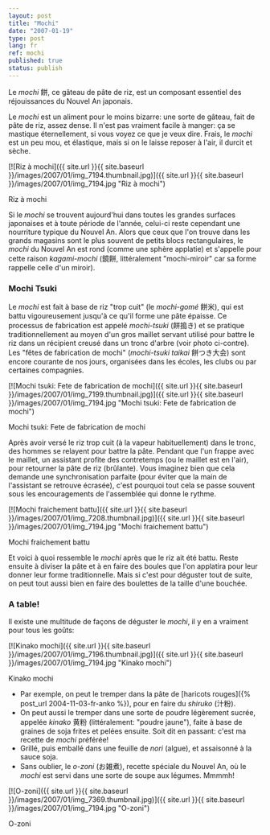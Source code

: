 ```yaml
---
layout: post
title: "Mochi"
date: "2007-01-19"
type: post
lang: fr
ref: mochi
published: true
status: publish
---
```




Le _mochi_ 餅, ce gâteau de pâte de riz, est un composant essentiel des réjouissances du Nouvel An japonais.

 

Le _mochi_ est un aliment pour le moins bizarre: une sorte de gâteau, fait de pâte de riz, assez dense. Il n'est pas vraiment facile à manger: ça se mastique éternellement, si vous voyez ce que je veux dire. Frais, le _mochi_ est un peu mou, et élastique, mais si on le laisse reposer à l'air, il durcit et sèche.

[![Riz à mochi]({{ site.url }}{{ site.baseurl }}/images/2007/01/img_7194.thumbnail.jpg)]({{ site.url }}{{ site.baseurl }}/images/2007/01/img_7194.jpg "Riz à mochi")

Riz à mochi

Si le _mochi_ se trouvent aujourd'hui dans toutes les grandes surfaces japonaises et à toute période de l'année, celui-ci reste cependant une nourriture typique du Nouvel An. Alors que ceux que l'on trouve dans les grands magasins sont le plus souvent de petits blocs rectangulaires, le _mochi_ du Nouvel An est rond (comme une sphère applatie) et s'appelle pour cette raison _kagami-mochi_ (鏡餅, littéralement "mochi-miroir" car sa forme rappelle celle d'un miroir).

### Mochi Tsuki

Le _mochi_ est fait à base de riz "trop cuit" (le _mochi-gomé_ 餅米), qui est battu vigoureusement jusqu'à ce qu'il forme une pâte épaisse. Ce processus de fabrication est appelé _mochi-tsuki_ (餅搗き) et se pratique traditionnellement au moyen d'un gros maillet servant utilisé pour battre le riz dans un récipient creusé dans un tronc d'arbre (voir photo ci-contre). Les "fêtes de fabrication de mochi" (_mochi-tsuki taikai_ 餅つき大会) sont encore courante de nos jours, organisées dans les écoles, les clubs ou par certaines compagnies.

[![Mochi tsuki: Fete de fabrication de mochi]({{ site.url }}{{ site.baseurl }}/images/2007/01/img_7199.thumbnail.jpg)]({{ site.url }}{{ site.baseurl }}/images/2007/01/img_7194.jpg "Mochi tsuki: Fete de fabrication de mochi")

Mochi tsuki: Fete de fabrication de mochi

Après avoir versé le riz trop cuit (à la vapeur habituellement) dans le tronc, des hommes se relayent pour battre la pâte. Pendant que l'un frappe avec le maillet, un assistant profite des contretemps (ou le maillet est en l'air), pour retourner la pâte de riz (brûlante). Vous imaginez bien que cela demande une synchronisation parfaite (pour éviter que la main de l'assistant se retrouve écrasée), c'est pourquoi tout cela se passe souvent sous les encouragements de l'assemblée qui donne le rythme.

[![Mochi fraichement battu]({{ site.url }}{{ site.baseurl }}/images/2007/01/img_7208.thumbnail.jpg)]({{ site.url }}{{ site.baseurl }}/images/2007/01/img_7194.jpg "Mochi fraichement battu")

Mochi fraichement battu

Et voici à quoi ressemble le _mochi_ après que le riz ait été battu. Reste ensuite à diviser la pâte et à en faire des boules que l'on applatira pour leur donner leur forme traditionnelle. Mais si c'est pour déguster tout de suite, on peut tout aussi bien en faire des boulettes de la taille d'une bouchée.

### A table!

Il existe une multitude de façons de déguster le _mochi_, il y en a vraiment pour tous les goûts:

[![Kinako mochi]({{ site.url }}{{ site.baseurl }}/images/2007/01/img_7196.thumbnail.jpg)]({{ site.url }}{{ site.baseurl }}/images/2007/01/img_7194.jpg "Kinako mochi")

Kinako mochi

- Par exemple, on peut le tremper dans la pâte de [haricots rouges]({% post_url 2004-11-03-fr-anko %}), pour en faire du _shiruko_ (汁粉).
- On peut aussi le tremper dans une sorte de poudre légèrement sucrée, appelée _kinako_ 黄粉 (littéralement: "poudre jaune"), faite à base de graines de soja frites et pelées ensuite. Soit dit en passant: c'est ma recette de _mochi_ préférée!
- Grillé, puis emballé dans une feuille de _nori_ (algue), et assaisonné à la sauce soja.
- Sans oublier, le _o-zoni_ (お雑煮), recette spéciale du Nouvel An, où le _mochi_ est servi dans une sorte de soupe aux légumes. Mmmmh!

[![O-zoni]({{ site.url }}{{ site.baseurl }}/images/2007/01/img_7369.thumbnail.jpg)]({{ site.url }}{{ site.baseurl }}/images/2007/01/img_7194.jpg "O-zoni")

O-zoni


